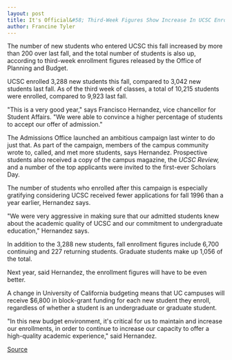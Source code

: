 ```yaml
---
layout: post
title: It's Official&#58; Third-Week Figures Show Increase In UCSC Enrollment
author: Francine Tyler 
---
```


The number of new students who entered UCSC this fall increased by more than 200 over last fall, and the total number of students is also up, according to third-week enrollment figures released by the Office of Planning and Budget.

UCSC enrolled 3,288 new students this fall, compared to 3,042 new students last fall. As of the third week of classes, a total of 10,215 students were enrolled, compared to 9,923 last fall.

"This is a very good year," says Francisco Hernandez, vice chancellor for Student Affairs. "We were able to convince a higher percentage of students to accept our offer of admission."

The Admissions Office launched an ambitious campaign last winter to do just that. As part of the campaign, members of the campus community wrote to, called, and met more students, says Hernandez. Prospective students also received a copy of the campus magazine, the _UCSC Review,_ and a number of the top applicants were invited to the first-ever Scholars Day.

The number of students who enrolled after this campaign is especially gratifying considering UCSC received fewer applications for fall 1996 than a year earlier, Hernandez says.

"We were very aggressive in making sure that our admitted students knew about the academic quality of UCSC and our commitment to undergraduate education," Hernandez says.

In addition to the 3,288 new students, fall enrollment figures include 6,700 continuing and 227 returning students. Graduate students make up 1,056 of the total.

Next year, said Hernandez, the enrollment figures will have to be even better.

A change in University of California budgeting means that UC campuses will receive $6,800 in block-grant funding for each new student they enroll, regardless of whether a student is an undergraduate or graduate student.

"In this new budget environment, it's critical for us to maintain and increase our enrollments, in order to continue to increase our capacity to offer a high-quality academic experience," said Hernandez.

[Source](http://www1.ucsc.edu/oncampus/currents/96-10-28/enroll.htm "Permalink to Third-week enrollment figures: 10-28-96")
